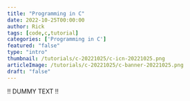```yaml
---
title: "Programming in C"
date: 2022-10-25T00:00:00
author: Rick
tags: [code,c,tutorial]
categories: ['Programming in C']
featured: "false"
type: "intro"
thumbnail: /tutorials/c-20221025/c-icn-20221025.png
articleImage: /tutorials/c-20221025/c-banner-20221025.png
draft: "false"
---
```


!! DUMMY TEXT !!
